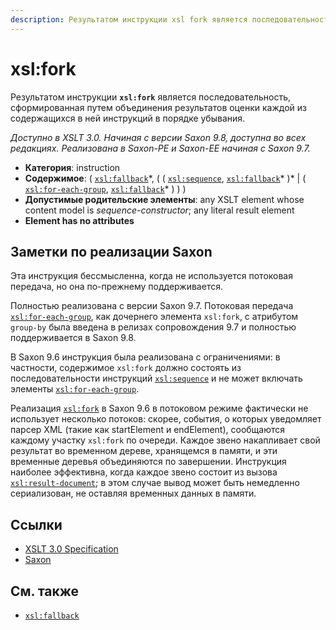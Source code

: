 ```yaml
---
description: Результатом инструкции xsl fork является последовательность, сформированная путем объединения результатов оценки каждой из содержащихся в ней инструкций в порядке убывания
---
```


# xsl:fork

Результатом инструкции **`xsl:fork`** является последовательность, сформированная путем объединения результатов оценки каждой из содержащихся в ней инструкций в порядке убывания.

_Доступно в XSLT 3.0. Начиная с версии Saxon 9.8, доступна во всех редакциях. Реализована в Saxon-PE и Saxon-EE начиная с Saxon 9.7._

-   **Категория**: instruction
-   **Содержимое**: ( [`xsl:fallback`](xsl-fallback.md)\*, ( ( [`xsl:sequence`](xsl-sequence.md), [`xsl:fallback`](xsl-fallback.md)\* )\* | ( [`xsl:for-each-group`](xsl-for-each-group.md), [`xsl:fallback`](xsl-fallback.md)\* ) ) )
-   **Допустимые родительские элементы**: any XSLT element whose content model is _sequence-constructor_; any literal result element
-   **Element has no attributes**

## Заметки по реализации Saxon

Эта инструкция бессмысленна, когда не используется потоковая передача, но она по-прежнему поддерживается.

Полностью реализована с версии Saxon 9.7. Потоковая передача [`xsl:for-each-group`](xsl-for-each-group.md), как дочернего элемента `xsl:fork`, с атрибутом `group-by` была введена в релизах сопровождения 9.7 и полностью поддерживается в Saxon 9.8.

В Saxon 9.6 инструкция была реализована с ограничениями: в частности, содержимое `xsl:fork` должно состоять из последовательности инструкций [`xsl:sequence`](xsl-sequence.md) и не может включать элементы [`xsl:for-each-group`](xsl-for-each-group.md).

Реализация [`xsl:fork`](xsl-fork.md) в Saxon 9.6 в потоковом режиме фактически не использует несколько потоков: скорее, события, о которых уведомляет парсер XML (такие как startElement и endElement), сообщаются каждому участку `xsl:fork` по очереди. Каждое звено накапливает свой результат во временном дереве, хранящемся в памяти, и эти временные деревья объединяются по завершении. Инструкция наиболее эффективна, когда каждое звено состоит из вызова [`xsl:result-document`](xsl-result-document.md); в этом случае вывод может быть немедленно сериализован, не оставляя временных данных в памяти.

## Ссылки

-   [XSLT 3.0 Specification](http://www.w3.org/TR/xslt-30/#element-fork)
-   [Saxon](https://www.saxonica.com/html/documentation/xsl-elements/fork.html)

## См. также

-   [`xsl:fallback`](xsl-fallback.md)

